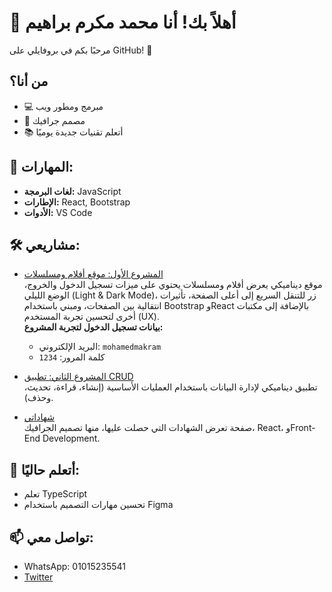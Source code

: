 # 👋 أهلاً بك! أنا محمد مكرم براهيم

مرحبًا بكم في بروفايلي على GitHub! 🌟

## من أنا؟
- 💻 مبرمج ومطور ويب
- 🎨 مصمم جرافيك
- 📚 أتعلم تقنيات جديدة يوميًا

## 🔧 المهارات:
- **لغات البرمجة:** JavaScript 
- **الإطارات:** React, Bootstrap
- **الأدوات:** VS Code

## 🛠️ مشاريعي:
- [المشروع الأول: موقع أفلام ومسلسلات](https://moomakram.github.io/cinemania/)  
  موقع ديناميكي يعرض أفلام ومسلسلات يحتوي على ميزات تسجيل الدخول والخروج، الوضع الليلي (Light & Dark Mode)، زر للتنقل السريع إلى أعلى الصفحة، تأثيرات انتقالية بين الصفحات، ومبني باستخدام Bootstrap وReact بالإضافة إلى مكتبات أخرى لتحسين تجربة المستخدم (UX).  
  **بيانات تسجيل الدخول لتجربة المشروع:**

  - البريد الإلكتروني: `mohamedmakram`
  - كلمة المرور: `1234`

- [المشروع الثاني: تطبيق CRUD](https://moomakram.github.io/cruds/)  
  تطبيق ديناميكي لإدارة البيانات باستخدام العمليات الأساسية (إنشاء، قراءة، تحديث، وحذف).

- [شهاداتي](https://moomakram.github.io/my-courses/)  
  صفحة تعرض الشهادات التي حصلت عليها، منها تصميم الجرافيك، React، وFront-End Development.

## 🌱 أتعلم حاليًا:
- تعلم TypeScript
- تحسين مهارات التصميم باستخدام Figma

## 📫 تواصل معي:
- WhatsApp: 01015235541
- [Twitter](https://x.com/mohamedmakram73?t=wJiDsnVkLxGhFKc3us7t8g&s=08)
